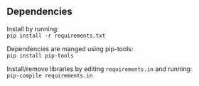 ## Dependencies

Install by running:  
`pip install -r requirements.txt`  


Dependencies are manged using pip-tools:  
`pip install pip-tools`  


Install/remove libraries by editing `requirements.in` and running:  
`pip-compile requirements.in`
